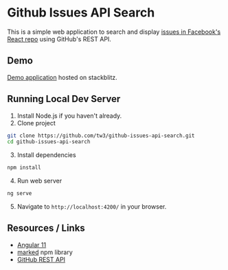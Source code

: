 # Github Issues API Search

This is a simple web application to search and display [issues in Facebook's React repo](https://github.com/facebook/react/issues) using GitHub's REST API.

## Demo

[Demo application](https://stackblitz.com/github/tw3/github-issues-api-search) hosted on stackblitz.

## Running Local Dev Server

1. Install Node.js if you haven't already.
2. Clone project
  ```bash
  git clone https://github.com/tw3/github-issues-api-search.git
  cd github-issues-api-search
  ```
3. Install dependencies
  ```bash
  npm install
  ```
4. Run web server
  ```bash
  ng serve
  ```
5. Navigate to `http://localhost:4200/` in your browser.

## Resources / Links

* [Angular 11](https://angular.io/)
* [marked](https://www.npmjs.com/package/marked) npm library
* [GitHub REST API](https://docs.github.com/en/rest)
